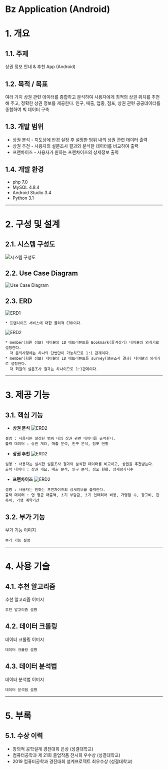 Bz Application (Android)
======================

# 1. 개요
## 1.1. 주제
상권 정보 안내 & 추천 App (Android)

## 1.2. 목적 / 목표
여러 가지 상권 관련 데이터를 종합하고 분석하여 사용자에게 최적의 상권 위치를 추천해 주고, 정확한 상권 정보를 제공한다.
인구, 매출, 업종, 점포, 상권 관련 공공데이터를 종합하여 빅 데이터 구축

## 1.3. 개발 범위
* 상권 분석 - 지도상에 반경 설정 후 설정한 범위 내의 상권 관련 데이터 출력
* 상권 추천 - 사용자의 설문조사 결과와 분석한 데이터를 비교하여 출력
* 프랜차이즈 - 사용자가 원하는 프랜차이즈의 상세정보 출력

## 1.4. 개발 환경
* php 7.0
* MySQL 4.8.4
* Android Studio 3.4
* Python 3.1

****
# 2. 구성 및 설계
## 2.1. 시스템 구성도
![시스템 구성도](https://github.com/Jeongwonseok/Portfolio_JWS/blob/master/image/시스템구성도.png)

## 2.2. Use Case Diagram
![Use Case Diagram](https://github.com/Jeongwonseok/Portfolio_JWS/blob/master/image/UseCaseDiagram.png)

## 2.3. ERD
![ERD1](https://github.com/Jeongwonseok/Portfolio_JWS/blob/master/image/ERD1.png)
```
* 프랜차이즈 서비스에 대한 물리적 ERD이다.
```

![ERD2](https://github.com/Jeongwonseok/Portfolio_JWS/blob/master/image/ERD2.png)
```
* member(회원 정보) 테이블의 ID 애트리뷰트를 Bookmark(즐겨찾기) 테이블의 외래키로 설정한다.
  각 문의사항에는 하나의 답변만이 가능하므로 1:1 관계이다.
* member(회원 정보) 테이블의 ID 애트리뷰트를 survey(설문조사 결과) 테이블의 외래키로 설정한다.
  각 회원의 설문조사 결과는 하나이므로 1:1관계이다.
```

****
# 3. 제공 기능
## 3.1. 핵심 기능
* **상권 분석**
![ERD2](https://github.com/Jeongwonseok/Portfolio_JWS/blob/master/image/분석.png)
```
설명 : 사용자는 설정한 범위 내의 상권 관련 데이터를 출력한다.
출력 데이터 : 상권 개요, 매출 분석, 인구 분석, 점포 현황
```

* **상권 추천**
![ERD2](https://github.com/Jeongwonseok/Portfolio_JWS/blob/master/image/추천.png)
```
설명 : 사용자는 실시한 설문조사 결과와 분석한 데이터를 비교하고, 상권을 추천받는다.
출력 데이터 : 상권 개요, 매출 분석, 인구 분석, 점포 현황, 상세평가지수
```

* **프랜차이즈**
![ERD2](https://github.com/Jeongwonseok/Portfolio_JWS/blob/master/image/프랜차이즈.png)
```
설명 : 사용자는 원하는 프랜차이즈의 상세정보를 출력한다.
출력 데이터 : 연 평균 매출액, 초기 부담금, 초기 인테리어 비용, 가맹점 수, 광고비, 판촉비, 가맹 계약기간
```

## 3.2. 부가 기능
부가 기능 이미지
```
부가 기능 설명
```

****
# 4. 사용 기술
## 4.1. 추천 알고리즘
추천 알고리즘 이미지
```
추천 알고리즘 설명
```

## 4.2. 데이터 크롤링
데이터 크롤링 이미지
```
데이터 크롤링 설명
```

## 4.3. 데이터 분석법
데이터 분석법 이미지
```
데이터 분석법 설명
```

****
# 5. 부록
## 5.1. 수상 이력
* 창의적 공학설계 경진대회 은상 (성결대학교)
* 컴퓨터공학과 제 21회 졸업작품 전시회 우수상 (성결대학교)
* 2019 컴퓨터공학과 경진대회 설계프로젝트 최우수상 (성결대학교)
